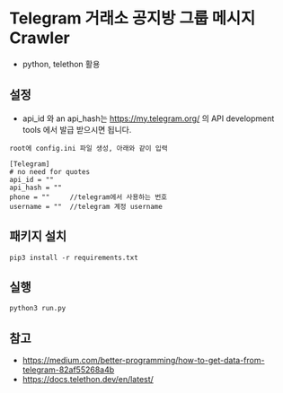 # Telegram 거래소 공지방 그룹 메시지 Crawler

- python, telethon 활용

## 설정

- api_id 와 an api_hash는 https://my.telegram.org/ 의 API development tools 에서 발급 받으시면 됩니다.

```
root에 config.ini 파일 생성, 아래와 같이 입력

[Telegram]
# no need for quotes
api_id = ""
api_hash = ""
phone = ""     //telegram에서 사용하는 번호
username = ""  //telegram 계정 username

```

## 패키지 설치

```
pip3 install -r requirements.txt
```

## 실행

```
python3 run.py
```

## 참고

- https://medium.com/better-programming/how-to-get-data-from-telegram-82af55268a4b
- https://docs.telethon.dev/en/latest/
